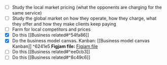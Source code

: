 - [ ] Study the local market pricing (what the opponents are charging for the same service)
- [ ] Study the global market on how they operate, how they charge, what they offer and how they make clients keep paying
- [ ] Farm for local competitors and prices
- [x] Do this [[Business related#^54fa86]]
- [x] Do the business model canvas. Kanban: [[Business model canvas Kanban]]  ^6241e5 **Figjam file:** [Figjam file](https://www.figma.com/board/dyV2WWAJ1ANFHxahkc61G5/Website-Business-Model-Canvas?node-id=0-1&t=0tvopElWuv129otn-1)
- [ ] Do this [[Business related#^ee0cb3]]
- [ ] Do this [[Business related#^8c49c6]]